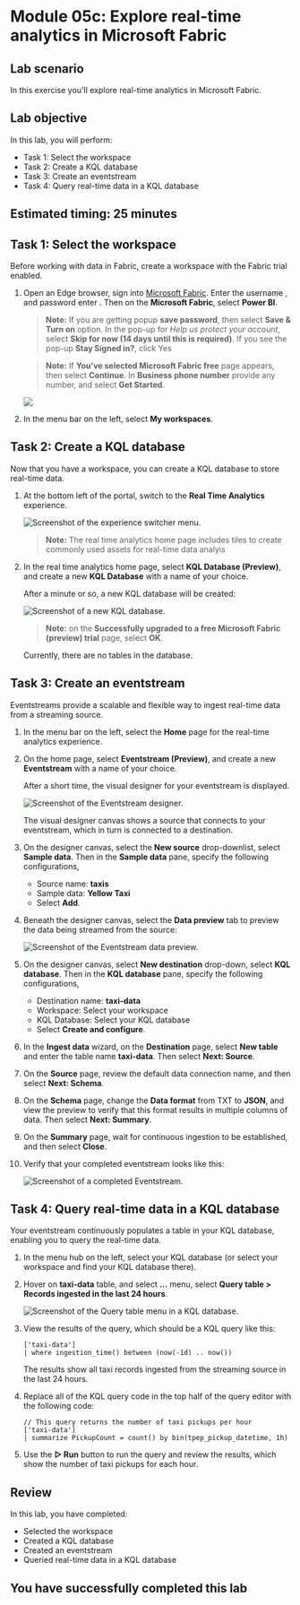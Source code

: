 # Module 05c: Explore real-time analytics in Microsoft Fabric

## Lab scenario
In this exercise you'll explore real-time analytics in Microsoft Fabric.

## Lab objective

In this lab, you will perform:

+ Task 1: Select the workspace
+ Task 2: Create a KQL database
+ Task 3: Create an eventstream
+ Task 4: Query real-time data in a KQL database

## Estimated timing: 25 minutes

## Task 1: Select the workspace

Before working with data in Fabric, create a workspace with the Fabric trial enabled.

1. Open an Edge browser, sign into [Microsoft Fabric](https://app.fabric.microsoft.com). Enter the username <inject key="AzureAdUserEmail"></inject>, and password enter <inject key="AzureAdUserPassword"></inject>. Then on the **Microsoft Fabric**, select **Power BI**.

    >**Note:** If you are getting popup **save password**, then select **Save & Turn on** option.
   > In the pop-up for *Help us protect your account*, select **Skip for now (14 days until this is required)**.
   > If you see the pop-up **Stay Signed in?**, click Yes
    
    >**Note:** If **You've selected Microsoft Fabric free** page appears, then select **Continue**. In **Business phone number** provide any number, and select **Get Started**.

     ![](images//msfabric.png)

2. In the menu bar on the left, select **My workspaces**.

## Task 2: Create a KQL database

Now that you have a workspace, you can create a KQL database to store real-time data.

1. At the bottom left of the portal, switch to the **Real Time Analytics** experience.

    ![Screenshot of the experience switcher menu.](./images/fabric-real-time.png)

    >**Note:** The real time analytics home page includes tiles to create commonly used assets for real-time data analyis

2. In the real time analytics home page, select **KQL Database (Preview)**, and create a new **KQL Database** with a name of your choice.

    After a minute or so, a new KQL database will be created:

    ![Screenshot of a new KQL database.](./images/kql-database.png)

    >**Note:**  on the **Successfully upgraded to a free Microsoft Fabric (preview) trial** page, select **OK**.

    Currently, there are no tables in the database.

## Task 3: Create an eventstream

Eventstreams provide a scalable and flexible way to ingest real-time data from a streaming source.

1. In the menu bar on the left, select the **Home** page for the real-time analytics experience.

1. On the home page, select **Eventstream (Preview)**, and create a new **Eventstream** with a name of your choice.

    After a short time, the visual designer for your eventstream is displayed.

    ![Screenshot of the Eventstream designer.](./images/eventstream-designer.png)

    The visual designer canvas shows a source that connects to your eventstream, which in turn is connected to a destination.

1. On the designer canvas, select the **New source** drop-downlist, select **Sample data**. Then in the **Sample data** pane, specify the following configurations,

   - Source name: **taxis** 
   - Sample data: **Yellow Taxi**
   - Select **Add**.

1. Beneath the designer canvas, select the **Data preview** tab to preview the data being streamed from the source:

    ![Screenshot of the Eventstream data preview.](./images/eventstream-preview.png)

1. On the designer canvas, select **New destination** drop-down, select **KQL database**. Then in the **KQL database** pane, specify the following configurations,
   
   - Destination name: **taxi-data**
   - Workspace: Select your workspace
   - KQL Database: Select your KQL database
   - Select **Create and configure**.

1. In the **Ingest data** wizard, on the **Destination** page, select **New table** and enter the table name **taxi-data**. Then select **Next: Source**.

1. On the **Source** page, review the default data connection name, and then select **Next: Schema**.

1. On the **Schema** page, change the **Data format** from TXT to **JSON**, and view the preview to verify that this format results in multiple columns of data. Then select **Next: Summary**.

1. On the **Summary** page, wait for continuous ingestion to be established, and then select **Close**.

1. Verify that your completed eventstream looks like this:

    ![Screenshot of a completed Eventstream.](./images/complete-eventstream.png)

## Task 4: Query real-time data in a KQL database

Your eventstream continuously populates a table in your KQL database, enabling you to query the real-time data.

1. In the menu hub on the left, select your KQL database (or select your workspace and find your KQL database there).
1. Hover on **taxi-data** table, and select **...** menu, select **Query table > Records ingested in the last 24 hours**.

    ![Screenshot of the Query table menu in a KQL database.](./images/kql-query.png)

1. View the results of the query, which should be a KQL query like this:

    ```kql
    ['taxi-data']
    | where ingestion_time() between (now(-1d) .. now())
    ```

    The results show all taxi records ingested from the streaming source in the last 24 hours.

1. Replace all of the KQL query code in the top half of the query editor with the following code:

    ```kql
    // This query returns the number of taxi pickups per hour
    ['taxi-data']
    | summarize PickupCount = count() by bin(tpep_pickup_datetime, 1h)
    ```

1. Use the **&#9655; Run** button to run the query and review the results, which show the number of taxi pickups for each hour.

## Review
In this lab, you have completed:
- Selected the workspace
- Created a KQL database
- Created an eventstream
- Queried real-time data in a KQL database
  
## You have successfully completed this lab
